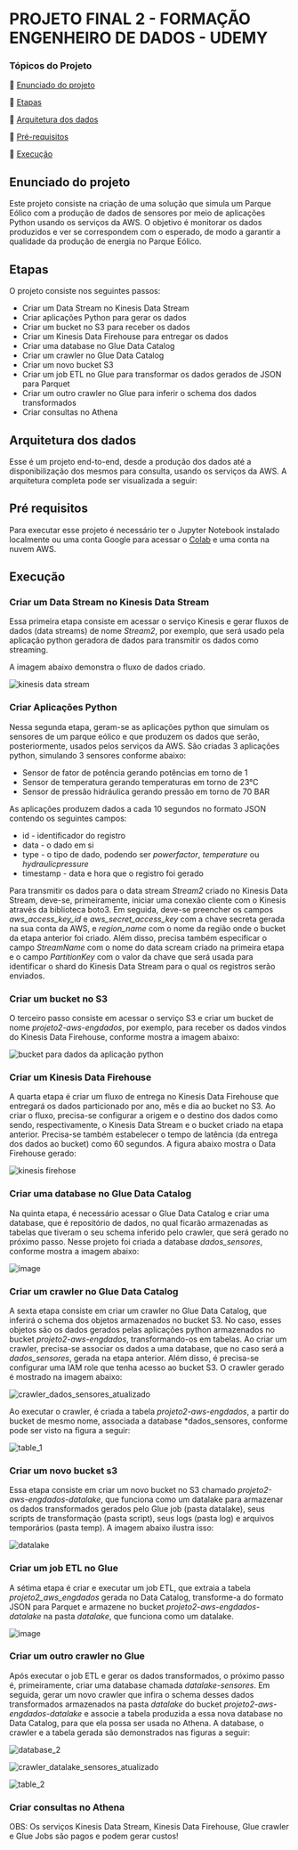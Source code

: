 # PROJETO FINAL 2 - FORMAÇÃO ENGENHEIRO DE DADOS - UDEMY

### Tópicos do Projeto

:small_blue_diamond: [Enunciado do projeto](#enunciado-do-projeto)

:small_blue_diamond: [Etapas](#etapas)

:small_blue_diamond: [Arquitetura dos dados](#arquitetura-dos-dados)

:small_blue_diamond: [Pré-requisitos](#pré-requisitos)

:small_blue_diamond: [Execução](#execução)


## Enunciado do projeto
Este projeto consiste na criação de uma solução que simula um Parque Eólico com a produção de dados de sensores por meio de aplicações Python usando os serviços da AWS. 
O objetivo é monitorar os dados produzidos e ver se correspondem com o esperado, de modo a garantir a qualidade da produção de energia no Parque Eólico. 


## Etapas
O projeto consiste nos seguintes passos:
  * Criar um Data Stream no Kinesis Data Stream
  * Criar aplicações Python para gerar os dados
  * Criar um bucket no S3 para receber os dados
  * Criar um Kinesis Data Firehouse para entregar os dados
  * Criar uma database no Glue Data Catalog
  * Criar um crawler no Glue Data Catalog
  * Criar um novo bucket S3
  * Criar um job ETL no Glue para transformar os dados gerados de JSON para Parquet
  * Criar um outro crawler no Glue para inferir o schema dos dados transformados
  * Criar consultas no Athena


## Arquitetura dos dados
Esse é um projeto end-to-end, desde a produção dos dados até a disponibilização dos mesmos para consulta, usando os serviços da AWS. A arquitetura completa pode ser visualizada a seguir:



## Pré requisitos
Para executar esse projeto é necessário ter o Jupyter Notebook instalado localmente ou uma conta Google para acessar o [Colab](https://colab.research.google.com/) e uma conta na nuvem AWS.


## Execução

### Criar um Data Stream no Kinesis Data Stream
Essa primeira etapa consiste em acessar o serviço Kinesis e gerar fluxos de dados (data streams) de nome *Stream2*, por exemplo, que será usado pela aplicação python geradora de dados para transmitir os dados como streaming. 

A imagem abaixo demonstra o fluxo de dados criado.

![kinesis data stream](https://user-images.githubusercontent.com/83982164/223455586-30472590-c2f9-494b-b255-e0f795fdccba.jpg)


### Criar Aplicações Python
Nessa segunda etapa, geram-se as aplicações python que simulam os sensores de um parque eólico e que produzem os dados que serão, posteriormente, usados pelos serviços da AWS.
São criadas 3 aplicações python, simulando 3 sensores conforme abaixo:
 * Sensor de fator de potência gerando potências em torno de 1
 * Sensor de temperatura gerando temperaturas em torno de 23°C
 * Sensor de pressão hidráulica gerando pressão em torno de 70 BAR

As aplicações produzem dados a cada 10 segundos no formato JSON contendo os seguintes campos:
 * id - identificador do registro
 * data - o dado em si
 * type - o tipo de dado, podendo ser *powerfactor*, *temperature* ou *hydraulicpressure*
 * timestamp - data e hora que o registro foi gerado
 
 Para transmitir os dados para o data stream *Stream2* criado no Kinesis Data Stream, deve-se, primeiramente, iniciar uma conexão cliente com o Kinesis através da biblioteca boto3. Em seguida, deve-se preencher os campos *aws_access_key_id* e *aws_secret_access_key* com a chave secreta gerada na sua conta da AWS, e *region_name* com o nome da região onde o bucket da etapa anterior foi criado. Além disso, precisa também especificar o campo *StreamName* com o nome do data scream criado na primeira etapa e o campo *PartitionKey* com o valor da chave que será usada para identificar o shard do Kinesis Data Stream para o qual os registros serão enviados.
 
 
### Criar um bucket no S3
O terceiro passo consiste em acessar o serviço S3 e criar um bucket de nome *projeto2-aws-engdados*, por exemplo, para receber os dados vindos do Kinesis Data Firehouse, conforme mostra a imagem abaixo:

![bucket para dados da aplicação python](https://user-images.githubusercontent.com/83982164/223613153-6dc22d18-523d-45e1-96fb-fc26be1c9905.jpg)


### Criar um Kinesis Data Firehouse
A quarta etapa é criar um fluxo de entrega no Kinesis Data Firehouse que entregará os dados particionado por ano, mês e dia ao bucket no S3. Ao criar o fluxo, precisa-se configurar a origem e o destino dos dados como sendo, respectivamente, o Kinesis Data Stream e o bucket criado na etapa anterior. Precisa-se também estabelecer o tempo de latência (da entrega dos dados ao bucket) como 60 segundos. A figura abaixo mostra o Data Firehouse gerado:

![kinesis firehose](https://user-images.githubusercontent.com/83982164/223737642-cbe54edc-e5d7-48b5-8362-f8dd4bf1e21c.jpg)


### Criar uma database no Glue Data Catalog
Na quinta etapa, é necessário acessar o Glue Data Catalog e criar uma database, que é repositório de dados, no qual ficarão armazenadas as tabelas que tiveram o seu schema inferido pelo crawler, que será gerado no próximo passo. Nesse projeto foi criada a database *dados_sensores*, conforme mostra a imagem abaixo:

![image](https://user-images.githubusercontent.com/83982164/223740858-51740425-a288-4ad3-9187-ce09e2850bee.png)


### Criar um crawler no Glue Data Catalog
A sexta etapa consiste em criar um crawler no Glue Data Catalog, que inferirá o schema dos objetos armazenados no bucket S3. No caso, esses objetos são os dados gerados pelas aplicações python armazenados no bucket *projeto2-aws-engdados*, transformando-os em tabelas. Ao criar um crawler, precisa-se associar os dados a uma database, que no caso será a *dados_sensores*, gerada na etapa anterior. Além disso, é precisa-se configurar uma IAM role que tenha acesso ao bucket S3. O crawler gerado é mostrado na imagem abaixo:

![crawler_dados_sensores_atualizado](https://user-images.githubusercontent.com/83982164/223744714-7730642a-7758-4d4d-b7f4-cf0ef3ff0518.jpg)

Ao executar o crawler, é criada a tabela *projeto2-aws-engdados*, a partir do bucket de mesmo nome, associada a database *dados_sensores, conforme pode ser visto na figura a seguir:

![table_1](https://user-images.githubusercontent.com/83982164/223743465-74bc9701-7057-45be-bce7-7e6632a2eb32.jpg)


### Criar um novo bucket s3
Essa etapa consiste em criar um novo bucket no S3 chamado *projeto2-aws-engdados-datalake*, que funciona como um datalake para armazenar os dados transformados gerados pelo Glue job (pasta datalake), seus scripts de transformação (pasta script), seus logs (pasta log) e arquivos temporários (pasta temp). A imagem abaixo ilustra isso:

![datalake](https://user-images.githubusercontent.com/83982164/223788621-d1acfc05-d871-44d0-aa21-7dd9f11c21c3.jpg)


### Criar um job ETL no Glue
A sétima etapa é criar e executar um job ETL, que extraia a tabela *projeto2_aws_engdados* gerada no Data Catalog, transforme-a do formato JSON para Parquet e armazene no bucket *projeto2-aws-engdados-datalake* na pasta *datalake*, que funciona como um datalake. 

![image](https://user-images.githubusercontent.com/83982164/223786558-10c57981-87cf-47ce-9d26-43853fd1be24.png)


### Criar um outro crawler no Glue
Após executar o job ETL e gerar os dados transformados, o próximo passo é, primeiramente, criar uma database chamada *datalake-sensores*. Em seguida, gerar um novo crawler que infira o schema desses dados transformados armazenados na pasta *datalake* do bucket *projeto2-aws-engdados-datalake* e associe a tabela produzida a essa nova database no Data Catalog, para que ela possa ser usada no Athena. A database, o crawler e a tabela gerada são demonstrados nas figuras a seguir:

![database_2](https://user-images.githubusercontent.com/83982164/223792696-75ae8156-8c9b-4eda-bd22-1f695eacf1bf.jpg)

![crawler_datalake_sensores_atualizado](https://user-images.githubusercontent.com/83982164/223792925-43010c83-164b-4694-858b-feb3f8070345.jpg)

![table_2](https://user-images.githubusercontent.com/83982164/223793086-aae689f6-acad-48a3-a172-86693c359a8e.jpg)


### Criar consultas no Athena



OBS: Os serviços Kinesis Data Stream, Kinesis Data Firehouse, Glue crawler e Glue Jobs são pagos e podem gerar custos!
